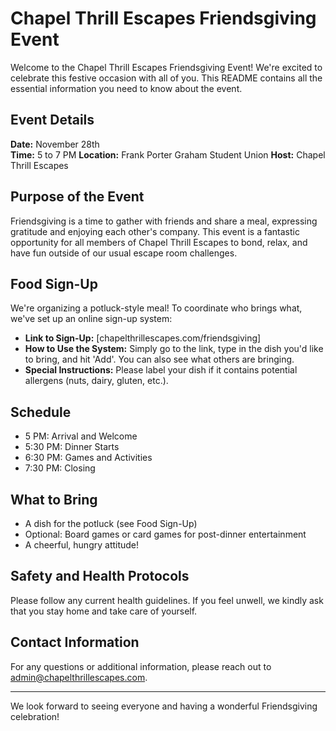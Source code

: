 # Chapel Thrill Escapes Friendsgiving Event

Welcome to the Chapel Thrill Escapes Friendsgiving Event! We're excited to celebrate this festive occasion with all of you. This README contains all the essential information you need to know about the event.

## Event Details

**Date:** November 28th  
**Time:** 5 to 7 PM
**Location:** Frank Porter Graham Student Union 
**Host:** Chapel Thrill Escapes

## Purpose of the Event

Friendsgiving is a time to gather with friends and share a meal, expressing gratitude and enjoying each other's company. This event is a fantastic opportunity for all members of Chapel Thrill Escapes to bond, relax, and have fun outside of our usual escape room challenges.

## Food Sign-Up

We're organizing a potluck-style meal! To coordinate who brings what, we've set up an online sign-up system:

- **Link to Sign-Up:** [chapelthrillescapes.com/friendsgiving]
- **How to Use the System:** Simply go to the link, type in the dish you'd like to bring, and hit 'Add'. You can also see what others are bringing.
- **Special Instructions:** Please label your dish if it contains potential allergens (nuts, dairy, gluten, etc.).

## Schedule

- 5 PM: Arrival and Welcome
- 5:30 PM: Dinner Starts
- 6:30 PM: Games and Activities
- 7:30 PM: Closing

## What to Bring

- A dish for the potluck (see Food Sign-Up)
- Optional: Board games or card games for post-dinner entertainment
- A cheerful, hungry attitude!

## Safety and Health Protocols

Please follow any current health guidelines. If you feel unwell, we kindly ask that you stay home and take care of yourself.

## Contact Information

For any questions or additional information, please reach out to admin@chapelthrillescapes.com.

---

We look forward to seeing everyone and having a wonderful Friendsgiving celebration!
